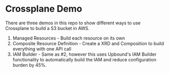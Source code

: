 # Crossplane Demo

There are three demos in this repo to show different ways to use Crossplane to build a S3 bucket in AWS.

1. Managed Resources - Build each resource on its own
2. Composite Resource Definition - Create a XRD and Composition to build everything with one API call
3. IAM Builder - Same as #2, however this uses Upbound's IAM Builder functionality to automatically build the IAM and reduce configuration burden by 45%.